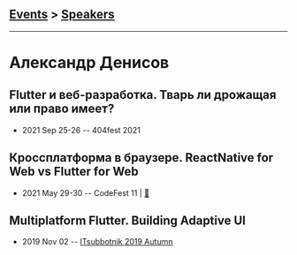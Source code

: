 ## [Events](../README.md) > [Speakers](../speakers.md)
---

# Александр Денисов

## Flutter и веб-разработка. Тварь ли дрожащая или право имеет?
- 2021 Sep 25-26 -- 404fest 2021    
## Кроссплатформа в браузере. ReactNative for Web vs Flutter for Web
- 2021 May 29-30 -- CodeFest 11  | [:notebook:](https://disk.yandex.ru/d/_gzxa97IqxTagw)  
## Multiplatform Flutter. Building Adaptive UI
- 2019 Nov 02 -- [ITsubbotnik 2019 Autumn](https://youtu.be/KdDvUqe-KVA)    
